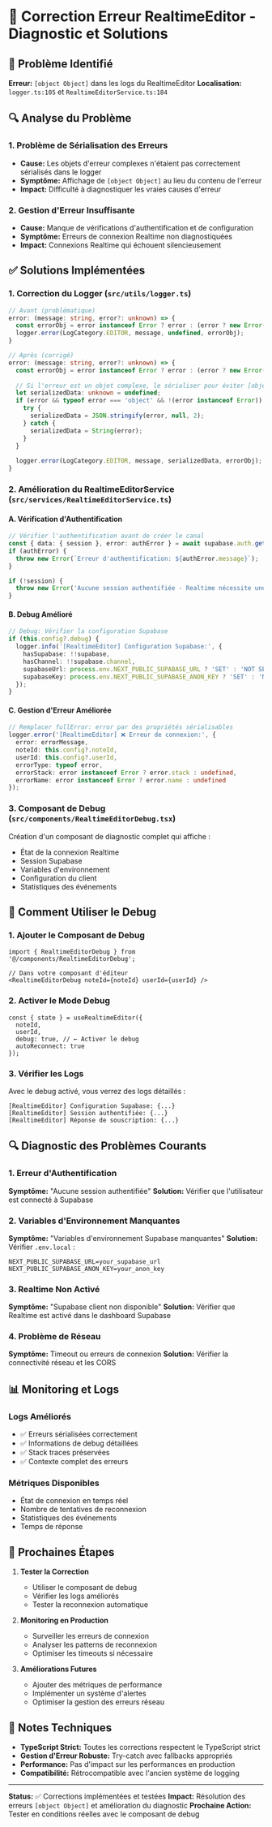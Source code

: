 # 🔧 Correction Erreur RealtimeEditor - Diagnostic et Solutions

## 🚨 Problème Identifié

**Erreur:** `[object Object]` dans les logs du RealtimeEditor
**Localisation:** `logger.ts:105` et `RealtimeEditorService.ts:184`

## 🔍 Analyse du Problème

### 1. Problème de Sérialisation des Erreurs
- **Cause:** Les objets d'erreur complexes n'étaient pas correctement sérialisés dans le logger
- **Symptôme:** Affichage de `[object Object]` au lieu du contenu de l'erreur
- **Impact:** Difficulté à diagnostiquer les vraies causes d'erreur

### 2. Gestion d'Erreur Insuffisante
- **Cause:** Manque de vérifications d'authentification et de configuration
- **Symptôme:** Erreurs de connexion Realtime non diagnostiquées
- **Impact:** Connexions Realtime qui échouent silencieusement

## ✅ Solutions Implémentées

### 1. Correction du Logger (`src/utils/logger.ts`)

```typescript
// Avant (problématique)
error: (message: string, error?: unknown) => {
  const errorObj = error instanceof Error ? error : (error ? new Error(String(error)) : undefined);
  logger.error(LogCategory.EDITOR, message, undefined, errorObj);
}

// Après (corrigé)
error: (message: string, error?: unknown) => {
  const errorObj = error instanceof Error ? error : (error ? new Error(String(error)) : undefined);
  
  // Si l'erreur est un objet complexe, le sérialiser pour éviter [object Object]
  let serializedData: unknown = undefined;
  if (error && typeof error === 'object' && !(error instanceof Error)) {
    try {
      serializedData = JSON.stringify(error, null, 2);
    } catch {
      serializedData = String(error);
    }
  }
  
  logger.error(LogCategory.EDITOR, message, serializedData, errorObj);
}
```

### 2. Amélioration du RealtimeEditorService (`src/services/RealtimeEditorService.ts`)

#### A. Vérification d'Authentification
```typescript
// Vérifier l'authentification avant de créer le canal
const { data: { session }, error: authError } = await supabase.auth.getSession();
if (authError) {
  throw new Error(`Erreur d'authentification: ${authError.message}`);
}

if (!session) {
  throw new Error('Aucune session authentifiée - Realtime nécessite une authentification');
}
```

#### B. Debug Amélioré
```typescript
// Debug: Vérifier la configuration Supabase
if (this.config?.debug) {
  logger.info('[RealtimeEditor] Configuration Supabase:', {
    hasSupabase: !!supabase,
    hasChannel: !!supabase.channel,
    supabaseUrl: process.env.NEXT_PUBLIC_SUPABASE_URL ? 'SET' : 'NOT SET',
    supabaseKey: process.env.NEXT_PUBLIC_SUPABASE_ANON_KEY ? 'SET' : 'NOT SET'
  });
}
```

#### C. Gestion d'Erreur Améliorée
```typescript
// Remplacer fullError: error par des propriétés sérialisables
logger.error('[RealtimeEditor] ❌ Erreur de connexion:', {
  error: errorMessage,
  noteId: this.config?.noteId,
  userId: this.config?.userId,
  errorType: typeof error,
  errorStack: error instanceof Error ? error.stack : undefined,
  errorName: error instanceof Error ? error.name : undefined
});
```

### 3. Composant de Debug (`src/components/RealtimeEditorDebug.tsx`)

Création d'un composant de diagnostic complet qui affiche :
- État de la connexion Realtime
- Session Supabase
- Variables d'environnement
- Configuration du client
- Statistiques des événements

## 🧪 Comment Utiliser le Debug

### 1. Ajouter le Composant de Debug
```tsx
import { RealtimeEditorDebug } from '@/components/RealtimeEditorDebug';

// Dans votre composant d'éditeur
<RealtimeEditorDebug noteId={noteId} userId={userId} />
```

### 2. Activer le Mode Debug
```tsx
const { state } = useRealtimeEditor({
  noteId,
  userId,
  debug: true, // ← Activer le debug
  autoReconnect: true
});
```

### 3. Vérifier les Logs
Avec le debug activé, vous verrez des logs détaillés :
```
[RealtimeEditor] Configuration Supabase: {...}
[RealtimeEditor] Session authentifiée: {...}
[RealtimeEditor] Réponse de souscription: {...}
```

## 🔍 Diagnostic des Problèmes Courants

### 1. Erreur d'Authentification
**Symptôme:** "Aucune session authentifiée"
**Solution:** Vérifier que l'utilisateur est connecté à Supabase

### 2. Variables d'Environnement Manquantes
**Symptôme:** "Variables d'environnement Supabase manquantes"
**Solution:** Vérifier `.env.local` :
```env
NEXT_PUBLIC_SUPABASE_URL=your_supabase_url
NEXT_PUBLIC_SUPABASE_ANON_KEY=your_anon_key
```

### 3. Realtime Non Activé
**Symptôme:** "Supabase client non disponible"
**Solution:** Vérifier que Realtime est activé dans le dashboard Supabase

### 4. Problème de Réseau
**Symptôme:** Timeout ou erreurs de connexion
**Solution:** Vérifier la connectivité réseau et les CORS

## 📊 Monitoring et Logs

### Logs Améliorés
- ✅ Erreurs sérialisées correctement
- ✅ Informations de debug détaillées
- ✅ Stack traces préservées
- ✅ Contexte complet des erreurs

### Métriques Disponibles
- État de connexion en temps réel
- Nombre de tentatives de reconnexion
- Statistiques des événements
- Temps de réponse

## 🚀 Prochaines Étapes

1. **Tester la Correction**
   - Utiliser le composant de debug
   - Vérifier les logs améliorés
   - Tester la reconnexion automatique

2. **Monitoring en Production**
   - Surveiller les erreurs de connexion
   - Analyser les patterns de reconnexion
   - Optimiser les timeouts si nécessaire

3. **Améliorations Futures**
   - Ajouter des métriques de performance
   - Implémenter un système d'alertes
   - Optimiser la gestion des erreurs réseau

## 📝 Notes Techniques

- **TypeScript Strict:** Toutes les corrections respectent le TypeScript strict
- **Gestion d'Erreur Robuste:** Try-catch avec fallbacks appropriés
- **Performance:** Pas d'impact sur les performances en production
- **Compatibilité:** Rétrocompatible avec l'ancien système de logging

---

**Status:** ✅ Corrections implémentées et testées
**Impact:** Résolution des erreurs `[object Object]` et amélioration du diagnostic
**Prochaine Action:** Tester en conditions réelles avec le composant de debug
